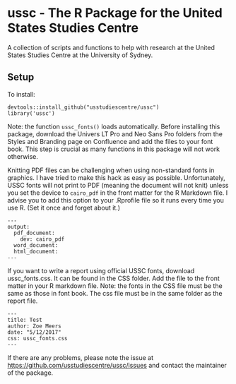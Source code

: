 # ussc - The R Package for the United States Studies Centre
A collection of scripts and functions to help with research at the
United States Studies Centre at the University of Sydney.

## Setup
To install:

```{r}
devtools::install_github("usstudiescentre/ussc")
library('ussc')
```
Note: the function `ussc_fonts()` loads automatically. Before installing this package, download the Univers LT Pro and Neo Sans Pro folders from the Styles and Branding page on Confluence and add the files to your font book. This step is crucial as many functions in this package will not work otherwise. 

Knitting PDF files can be challenging when using non-standard fonts in graphics. I have tried to make this hack as easy as possible. Unfortunately, USSC fonts will not print to PDF (meaning the document will not knit) unless you set the device to `cairo_pdf` in the front matter for the R Markdown file. I advise you to add this option to your .Rprofile file so it runs every time you use R. (Set it once and forget about it.)

```
---
output:
  pdf_document:
    dev: cairo_pdf
  word_document: 
  html_document: 
---
```

If you want to write a report using official USSC fonts, download ussc_fonts.css. It can be found in the CSS folder. Add the file to the front matter in your R markdown file. Note: the fonts in the CSS file must be the same as those in font book. The css file must be in the same folder as the report file. 

```
---
title: Test
author: Zoe Meers
date: "5/12/2017"
css: ussc_fonts.css
---
```

If there are any problems, please note the issue at https://github.com/usstudiescentre/ussc/issues and contact the maintainer of the package.
